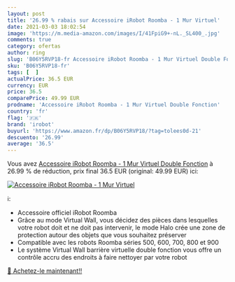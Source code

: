```yaml
---
layout: post
title: '26.99 % rabais sur Accessoire iRobot Roomba - 1 Mur Virtuel'
date: 2021-03-03 18:02:54
image: 'https://m.media-amazon.com/images/I/41FpiG9+-nL._SL400_.jpg'
comments: true
category: ofertas
author: ring
slug: 'B06Y5RVP18-fr Accessoire iRobot Roomba - 1 Mur Virtuel Double Fonction'
sku: 'B06Y5RVP18-fr'
tags: [  ]
actualPrice: 36.5 EUR
currency: EUR
price: 36.5
comparePrice: 49.99 EUR
prodname: 'Accessoire iRobot Roomba - 1 Mur Virtuel Double Fonction'
country: 'fr'
flag: '🇫🇷'
brand: 'irobot'
buyurl: 'https://www.amazon.fr/dp/B06Y5RVP18/?tag=tolees0d-21'
descuento: '26.99'
average: '36.5'
---
```


Vous avez [Accessoire iRobot Roomba - 1 Mur Virtuel Double Fonction](https://www.amazon.fr/dp/B06Y5RVP18/?tag=tolees0d-21)  à  26.99 % de réduction, prix final  36.5 EUR (original: 49.99 EUR) ici:

[![Accessoire iRobot Roomba - 1 Mur Virtuel](https://m.media-amazon.com/images/I/41FpiG9+-nL._SL400_.jpg)](https://www.amazon.fr/dp/B06Y5RVP18/?tag=tolees0d-21)

ℹ️:

- Accessoire officiel iRobot Roomba
- Grâce au mode Virtual Wall, vous décidez des pièces dans lesquelles votre robot doit et ne doit pas intervenir, le mode Halo crée une zone de protection autour des objets que vous souhaitez préserver
- Compatible avec les robots Roomba séries 500, 600, 700, 800 et 900
- Le système Virtual Wall barrière virtuelle double fonction vous offre un contrôle accru des endroits à faire nettoyer par votre robot

[🛒 Achetez-le maintenant!!](https://www.amazon.fr/dp/B06Y5RVP18/?tag=tolees0d-21)

